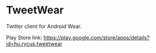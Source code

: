 TweetWear
=========

Twitter client for Android Wear.

Play Store link: https://play.google.com/store/apps/details?id=hu.rycus.tweetwear
